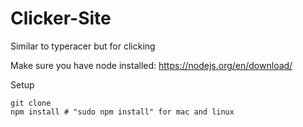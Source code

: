 # Clicker-Site
Similar to typeracer but for clicking

Make sure you have node installed: https://nodejs.org/en/download/

Setup
```
git clone 
npm install # "sudo npm install" for mac and linux

```



